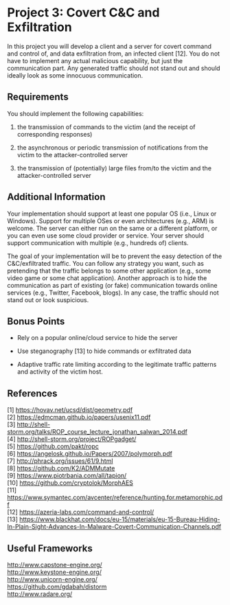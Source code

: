 # Project 3: Covert C&C and Exfiltration

In this project you will develop a client and a server for covert command and
control of, and data exfiltration from, an infected client [12]. You do not
have to implement any actual malicious capability, but just the communication
part. Any generated traffic should not stand out and should ideally look as
some innocuous communication.

## Requirements

You should implement the following capabilities:

1) the transmission of commands to the victim (and the receipt of
corresponding responses)

2) the asynchronous or periodic transmission of notifications from the victim
to the attacker-controlled server

3) the transmission of (potentially) large files from/to the victim and the
attacker-controlled server


## Additional Information

Your implementation should support at least one popular OS (i.e., Linux or
Windows). Support for multiple OSes or even architectures (e.g., ARM) is
welcome. The server can either run on the same or a different platform, or you
can even use some cloud provider or service. Your server should support
communication with multiple (e.g., hundreds of) clients.

The goal of your implementation will be to prevent the easy detection of the
C&C/exfiltrated traffic. You can follow any strategy you want, such as
pretending that the traffic belongs to some other application (e.g., some
video game or some chat application). Another approach is to hide the
communication as part of existing (or fake) communication towards online
services (e.g., Twitter, Facebook, blogs). In any case, the traffic should not
stand out or look suspicious.

## Bonus Points

* Rely on a popular online/cloud service to hide the server

* Use steganography [13] to hide commands or exfiltrated data

* Adaptive traffic rate limiting according to the legitimate traffic patterns
and activity of the victim host.

## References
[1] https://hovav.net/ucsd/dist/geometry.pdf<br>
[2] https://edmcman.github.io/papers/usenix11.pdf<br>
[3] http://shell-storm.org/talks/ROP_course_lecture_jonathan_salwan_2014.pdf<br>
[4] http://shell-storm.org/project/ROPgadget/<br>
[5] https://github.com/pakt/ropc<br>
[6] https://angelosk.github.io/Papers/2007/polymorph.pdf<br>
[7] http://phrack.org/issues/61/9.html<br>
[8] https://github.com/K2/ADMMutate<br>
[9] https://www.piotrbania.com/all/tapion/<br>
[10] https://github.com/cryptolok/MorphAES<br>
[11] https://www.symantec.com/avcenter/reference/hunting.for.metamorphic.pdf<br>
[12] https://azeria-labs.com/command-and-control/<br>
[13] https://www.blackhat.com/docs/eu-15/materials/eu-15-Bureau-Hiding-In-Plain-Sight-Advances-In-Malware-Covert-Communication-Channels.pdf<br>

## Useful Frameworks

http://www.capstone-engine.org/<br>
http://www.keystone-engine.org/<br>
http://www.unicorn-engine.org/<br>
https://github.com/gdabah/distorm<br>
http://www.radare.org/<br>
